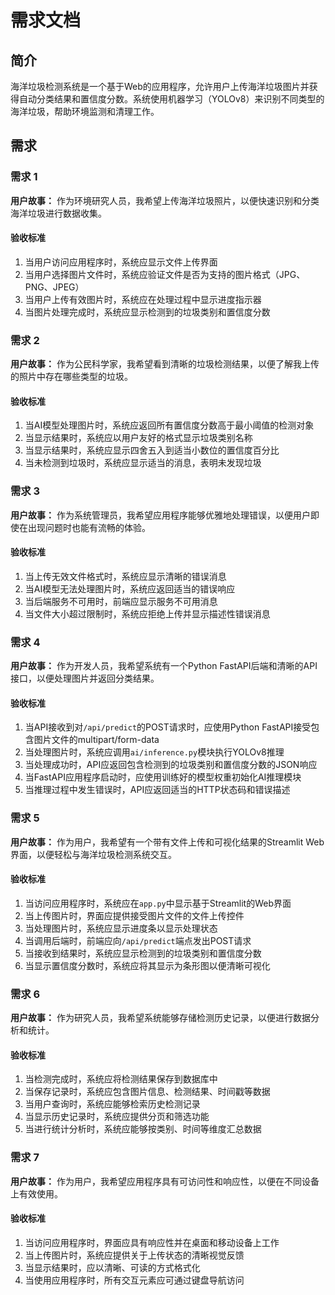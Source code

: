 # 需求文档

## 简介

海洋垃圾检测系统是一个基于Web的应用程序，允许用户上传海洋垃圾图片并获得自动分类结果和置信度分数。系统使用机器学习（YOLOv8）来识别不同类型的海洋垃圾，帮助环境监测和清理工作。

## 需求

### 需求 1

**用户故事：** 作为环境研究人员，我希望上传海洋垃圾照片，以便快速识别和分类海洋垃圾进行数据收集。

#### 验收标准

1. 当用户访问应用程序时，系统应显示文件上传界面
2. 当用户选择图片文件时，系统应验证文件是否为支持的图片格式（JPG、PNG、JPEG）
3. 当用户上传有效图片时，系统应在处理过程中显示进度指示器
4. 当图片处理完成时，系统应显示检测到的垃圾类别和置信度分数

### 需求 2

**用户故事：** 作为公民科学家，我希望看到清晰的垃圾检测结果，以便了解我上传的照片中存在哪些类型的垃圾。

#### 验收标准

1. 当AI模型处理图片时，系统应返回所有置信度分数高于最小阈值的检测对象
2. 当显示结果时，系统应以用户友好的格式显示垃圾类别名称
3. 当显示结果时，系统应显示四舍五入到适当小数位的置信度百分比
4. 当未检测到垃圾时，系统应显示适当的消息，表明未发现垃圾

### 需求 3

**用户故事：** 作为系统管理员，我希望应用程序能够优雅地处理错误，以便用户即使在出现问题时也能有流畅的体验。

#### 验收标准

1. 当上传无效文件格式时，系统应显示清晰的错误消息
2. 当AI模型无法处理图片时，系统应返回适当的错误响应
3. 当后端服务不可用时，前端应显示服务不可用消息
4. 当文件大小超过限制时，系统应拒绝上传并显示描述性错误消息

### 需求 4

**用户故事：** 作为开发人员，我希望系统有一个Python FastAPI后端和清晰的API接口，以便处理图片并返回分类结果。

#### 验收标准

1. 当API接收到对`/api/predict`的POST请求时，应使用Python FastAPI接受包含图片文件的multipart/form-data
2. 当处理图片时，系统应调用`ai/inference.py`模块执行YOLOv8推理
3. 当处理成功时，API应返回包含检测到的垃圾类别和置信度分数的JSON响应
4. 当FastAPI应用程序启动时，应使用训练好的模型权重初始化AI推理模块
5. 当推理过程中发生错误时，API应返回适当的HTTP状态码和错误描述

### 需求 5

**用户故事：** 作为用户，我希望有一个带有文件上传和可视化结果的Streamlit Web界面，以便轻松与海洋垃圾检测系统交互。

#### 验收标准

1. 当访问应用程序时，系统应在`app.py`中显示基于Streamlit的Web界面
2. 当上传图片时，界面应提供接受图片文件的文件上传控件
3. 当处理图片时，系统应显示进度条以显示处理状态
4. 当调用后端时，前端应向`/api/predict`端点发出POST请求
5. 当接收到结果时，系统应显示检测到的垃圾类别和置信度分数
6. 当显示置信度分数时，系统应将其显示为条形图以便清晰可视化

### 需求 6

**用户故事：** 作为研究人员，我希望系统能够存储检测历史记录，以便进行数据分析和统计。

#### 验收标准

1. 当检测完成时，系统应将检测结果保存到数据库中
2. 当保存记录时，系统应包含图片信息、检测结果、时间戳等数据
3. 当用户查询时，系统应能够检索历史检测记录
4. 当显示历史记录时，系统应提供分页和筛选功能
5. 当进行统计分析时，系统应能够按类别、时间等维度汇总数据

### 需求 7

**用户故事：** 作为用户，我希望应用程序具有可访问性和响应性，以便在不同设备上有效使用。

#### 验收标准

1. 当访问应用程序时，界面应具有响应性并在桌面和移动设备上工作
2. 当上传图片时，系统应提供关于上传状态的清晰视觉反馈
3. 当显示结果时，应以清晰、可读的方式格式化
4. 当使用应用程序时，所有交互元素应可通过键盘导航访问